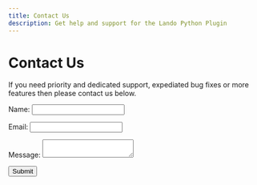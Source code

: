 ```yaml
---
title: Contact Us
description: Get help and support for the Lando Python Plugin
---
```


# Contact Us

If you need priority and dedicated support, expediated bug fixes or more features then please contact us below.

<form class="netlify" name="contact" method="POST" netflify data-netlify="true">
  <input type="hidden" name="form-name" value="contact" />
  <p>
    <label>Name: <input type="text" name="name" /></label>
  </p>
  <p>
    <label>Email: <input type="email" name="email" /></label>
  </p>
  <p>
    <label>Message: <textarea name="message"></textarea></label>
  </p>
  <p>
    <button type="submit">Submit</button>
  </p>
</form>